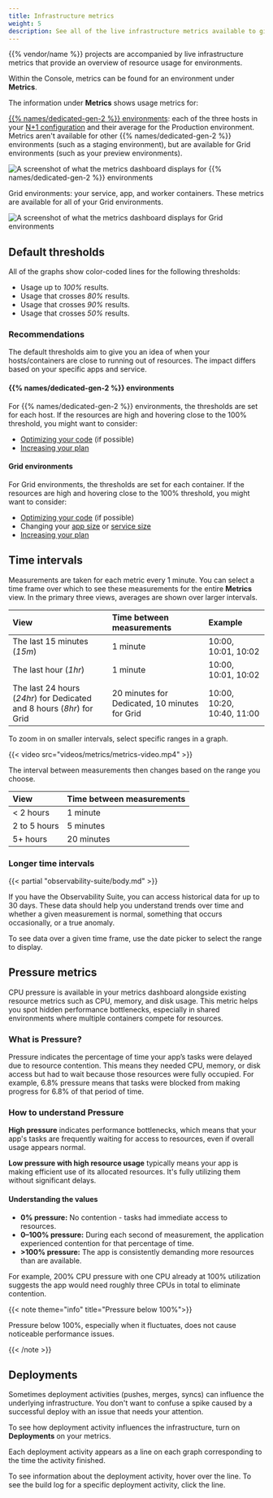 ```yaml
---
title: Infrastructure metrics
weight: 5
description: See all of the live infrastructure metrics available to give you an overview of resource usage.
---
```


{{% vendor/name %}} projects are accompanied by live infrastructure metrics that provide an overview of resource usage for environments.

Within the Console, metrics can be found for an environment under **Metrics**.

The information under **Metrics** shows usage metrics for:

[{{% names/dedicated-gen-2 %}} environments](/dedicated-environments/dedicated-gen-2/overview/_index.md):
each of the three hosts in your [N+1 configuration](/dedicated-environments/dedicated-gen-2/overview.md)
and their average for the Production environment.
Metrics aren't available for other {{% names/dedicated-gen-2 %}} environments (such as a staging environment),
but are available for Grid environments (such as your preview environments).

![A screenshot of what the metrics dashboard displays for {{% names/dedicated-gen-2 %}} environments](/images/metrics/dg2-dashboard.png "0.45")

Grid environments: your service, app, and worker containers.
These metrics are available for all of your Grid environments.

![A screenshot of what the metrics dashboard displays for Grid environments](/images/metrics/grid-metrics-RAM.png "0.45")

## Default thresholds

All of the graphs show color-coded lines for the following thresholds:

- Usage up to _100%_ results.
- Usage that crosses _80%_ results.
- Usage that crosses _90%_ results.
- Usage that crosses _50%_ results.

### Recommendations

The default thresholds aim to give you an idea of when your hosts/containers are close to running out of resources. The impact differs based on your specific apps and service.

#### {{% names/dedicated-gen-2 %}} environments

For {{% names/dedicated-gen-2 %}} environments, the thresholds are set for each host.
If the resources are high and hovering close to the 100% threshold,
you might want to consider:

* [Optimizing your code](/increase-observability/_index.md) (if possible)
* [Increasing your plan](/administration/pricing/_index.md)

#### Grid environments

For Grid environments, the thresholds are set for each container.
If the resources are high and hovering close to the 100% threshold,
you might want to consider:

* [Optimizing your code](/increase-observability/_index.md) (if possible)
* Changing your [app size](/create-apps/app-reference/single-runtime-image.md#sizes)
  or [service size](/add-services/_index.md#size)
* [Increasing your plan](/administration/pricing/_index.md)

## Time intervals

Measurements are taken for each metric every 1 minute.
You can select a time frame over which to see these measurements for the entire **Metrics** view.
In the primary three views, averages are shown over larger intervals.

| View                                                                  | Time between measurements                     | Example                      |
| :-------------------------------------------------------------------- | :-------------------------------------------- | :--------------------------- |
| The last 15 minutes (*15m*)                                           | 1 minute                                      | 10:00, 10:01, 10:02          |
| The last hour (*1hr*)                                                 | 1 minute                                      | 10:00, 10:01, 10:02          |
| The last 24 hours (*24hr*) for Dedicated and 8 hours (*8hr*) for Grid | 20 minutes for Dedicated, 10 minutes for Grid | 10:00, 10:20, 10:40, 11:00   |

To zoom in on smaller intervals, select specific ranges in a graph.

{{< video src="videos/metrics/metrics-video.mp4" >}}

The interval between measurements then changes based on the range you choose.

| View         | Time between measurements |
| :----------- | :------------------------ |
| < 2 hours    | 1 minute                  |
| 2 to 5 hours | 5 minutes                 |
| 5+ hours     | 20 minutes                |

### Longer time intervals

{{< partial "observability-suite/body.md" >}}

If you have the Observability Suite, you can access historical data for up to 30 days.
These data should help you understand trends over time
and whether a given measurement is normal, something that occurs occasionally, or a true anomaly.

To see data over a given time frame, use the date picker to select the range to display.

## Pressure metrics

CPU pressure is available in your metrics dashboard alongside existing resource metrics such as CPU, memory, and disk usage. This metric helps you spot hidden performance bottlenecks, especially in shared environments where multiple containers compete for resources.

### What is Pressure?

Pressure indicates the percentage of time your app’s tasks were delayed due to resource contention. This means they needed CPU, memory, or disk access but had to wait because those resources were fully occupied. For example, 6.8% pressure means that tasks were blocked from making progress for 6.8% of that period of time. 

### How to understand Pressure

**High pressure** indicates performance bottlenecks, which means that your app's tasks are frequently waiting for access to resources, even if overall usage appears normal.

**Low pressure with high resource usage** typically means your app is making efficient use of its allocated resources. It's fully utilizing them without significant delays.

#### Understanding the values

- **0% pressure:** No contention - tasks had immediate access to resources.  
- **0–100% pressure:** During each second of measurement, the application experienced contention for that percentage of time.  
- **>100% pressure:** The app is consistently demanding more resources than are available. 

For example, 200% CPU pressure with one CPU already at 100% utilization suggests the app would need roughly three CPUs in total to eliminate contention.

{{< note theme="info" title="Pressure below 100%">}}

Pressure below 100%, especially when it fluctuates, does not cause noticeable performance issues.

{{< /note >}}

## Deployments

Sometimes deployment activities (pushes, merges, syncs) can influence the underlying infrastructure.
You don't want to confuse a spike caused by a successful deploy with an issue that needs your attention.

To see how deployment activity influences the infrastructure, turn on **Deployments** on your metrics.

Each deployment activity appears as a line on each graph corresponding to the time the activity finished.

To see information about the deployment activity, hover over the line.
To see the build log for a specific deployment activity, click the line.
